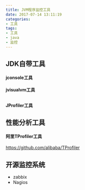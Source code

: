 ```yaml
---
title: JVM程序监控工具
date: 2017-07-14 13:11:19
categories: 
- 工具
tags: 
- 工具
- java
- 监控
---
```



## JDK自带工具

#### jconsole工具

#### jvisualvm工具

## 

#### JProfiler工具

## 性能分析工具

#### 阿里TProfiler工具
https://github.com/alibaba/TProfiler


## 开源监控系统

- zabbix
- Nagios